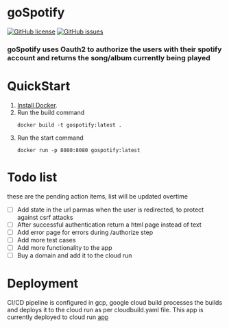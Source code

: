 # goSpotify
[![GitHub license](https://img.shields.io/github/license/chaithanyaMarripati/goSpotify)](https://github.com/chaithanyaMarripati/goSpotify/blob/main/LICENSE)
[![GitHub issues](https://img.shields.io/github/issues/chaithanyaMarripati/goSpotify)](https://github.com/chaithanyaMarripati/goSpotify/issues)
### goSpotify uses Oauth2 to authorize the users with their spotify account and returns the song/album currently being played

# QuickStart
1. [Install Docker](https://docs.docker.com/engine/install/).
2. Run the build command
   ```
   docker build -t gospotify:latest .
   ```
3. Run the start command
   ```
   docker run -p 8080:8080 gospotify:latest
   ```
# Todo list 
these are the pending action items, list will be updated overtime
- [ ] Add state in the url parmas when the user is redirected, to protect against csrf attacks
- [ ] After successful authentication return a html page instead of text
- [ ] Add error page for errors during /authorize step 
- [ ] Add more test cases
- [ ] Add more functionality to the app
- [ ] Buy a domain and add it to the cloud run

# Deployment
CI/CD pipeline is configured in gcp, google cloud build processes the builds and deploys it to the cloud run as per cloudbuild.yaml file.
This app is currently deployed to cloud run
[app](https://gospotify-sjskww6rpa-el.a.run.app/)
